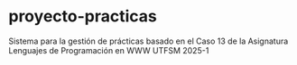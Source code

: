 # proyecto-practicas
Sistema para la gestión de prácticas basado en el Caso 13 de la Asignatura Lenguajes de Programación en WWW UTFSM 2025-1
